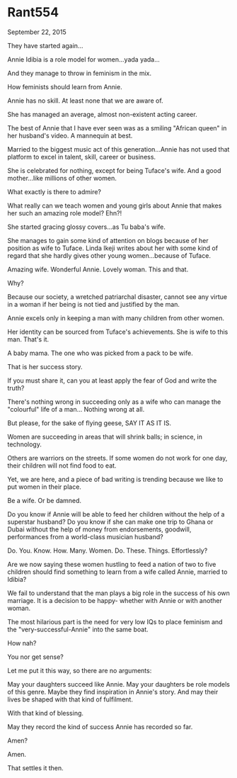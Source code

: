 # Rant554


September 22, 2015

They have started again...

Annie Idibia is a role model for women...yada yada...

And they manage to throw in feminism in the mix. 

How feminists should learn from Annie.

Annie has no skill. At least none that we are aware of. 

She has managed an average, almost non-existent acting career.

The best of Annie that I have ever seen was as a smiling "African queen" in her husband's video. A mannequin at best.

Married to the biggest music act of this generation...Annie has not used that platform to excel in talent, skill, career or business.

She is celebrated for nothing, except for being Tuface's wife. And a good mother...like millions of other women.

What exactly is there to admire? 

What really can we teach women and young girls about Annie that makes her such an amazing role model? Ehn?!

She started gracing glossy covers...as Tu baba's wife. 

She manages to gain some kind of attention on blogs because of her position as wife to Tuface. Linda Ikeji writes about her with some kind of regard that she hardly gives other young women...because of Tuface. 

Amazing wife. Wonderful Annie. Lovely woman. This and that.

Why?

Because our society,  a wretched patriarchal disaster, cannot see any virtue in a woman if her being is not tied and justified by the man.

Annie excels only in keeping a man with many children from other women.

Her identity can be sourced from Tuface's achievements. She is wife to this man. That's it. 

A baby mama. The one who was picked from a pack to be wife.

That is her success story. 

If you must share it, can you at least apply the fear of God and write the truth?

There's nothing wrong in succeeding only as a wife who can manage the "colourful" life of a man... Nothing wrong at all.

But please, for the sake of flying geese, SAY IT AS IT IS.

Women are succeeding in areas that will shrink balls; in science, in technology.

Others are warriors on the streets. If some women do not work for one day, their children will not find food to eat.

Yet, we are here, and a piece of bad writing is trending because we like to put women in their place. 

Be a wife. Or be damned. 

Do you know if Annie will be able to feed her children without the help of a superstar husband? Do you know if she can make one trip to Ghana or Dubai without the help of money from endorsements, goodwill, performances from a world-class musician husband?

Do. You. Know. How. Many. Women. Do. These. Things. Effortlessly?

Are we now saying these women hustling to feed a nation of two to five children should find something to learn from a wife called Annie, married to Idibia?

We fail to understand that the man plays a big role in the success of his own marriage. It is a decision to be happy- whether with Annie or with another woman. 

The most hilarious part is the need for very low IQs to place feminism and the "very-successful-Annie" into the same boat. 

How nah?

You nor get sense?

Let me put it this way, so there are no arguments:

May your daughters succeed like Annie. May your daughters be role models of this genre. 
Maybe they find inspiration in Annie's story. And may their lives be shaped with that kind of fulfilment.

With that kind of blessing.

May they record the kind of success Annie has recorded so far.

Amen?

Amen.

That settles it then.